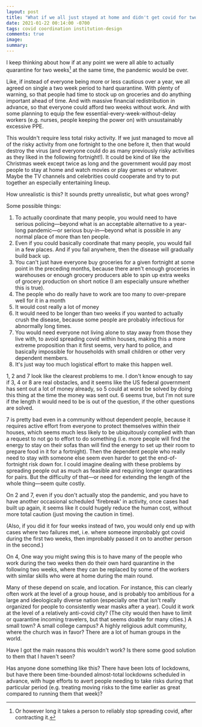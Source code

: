 ```yaml
---
layout: post
title: "What if we all just stayed at home and didn't get covid for two weeks?"
date: 2021-01-22 00:14:00 -0700
tags: covid coordination institution-design
comments: true
image:
summary:
---
```

I keep thinking about how if at any point we were all able to actually quarantine for two weeks[^1] at the same time, the pandemic would be over.

Like, if instead of everyone being more or less cautious over a year, we all agreed on single a two week period to hard quarantine. With plenty of warning, so that people had time to stock up on groceries and do anything important ahead of time. And with massive financial redistribution in advance, so that everyone could afford two weeks without work. And with some planning to equip the few essential-every-week-without-delay workers (e.g. nurses, people keeping the power on) with unsustainably excessive PPE.

This wouldn't require less total risky activity. If we just managed to move all of the risky activity from one fortnight to the one before it, then that would destroy the virus (and everyone could do as many previously risky activities as they liked in the following fortnight!). It could be kind of like the Christmas week except twice as long and the government would pay most people to stay at home and watch movies or play games or whatever. Maybe the TV channels and celebrities could cooperate and try to put together an especially entertaining lineup.

How unrealistic is this? It sounds pretty unrealistic, but what goes wrong?<!--ex-->

Some possible things:
1. To actually coordinate that many people, you would need to have serious policing&mdash;beyond what is an acceptable alternative to a year-long pandemic&mdash;or serious buy-in&mdash;beyond what is possible in any normal place of more than ten people.
2. Even if you could basically coordinate that many people, you would fail in a few places. And if you fail anywhere, then the disease will gradually build back up.
3. You can't just have everyone buy groceries for a given fortnight at some point in the preceding months, because there aren't enough groceries in warehouses or enough grocery producers able to spin up extra weeks of grocery production on short notice (I am especially unsure whether this is true).
4. The people who do really have to work are too many to over-prepare well for it in a month
5. It would cost really a lot of money
6. It would need to be longer than two weeks if you wanted to actually crush the disease, because some people are probably infectious for abnormally long times.
7. You would need everyone not living alone to stay away from those they live with, to avoid spreading covid within houses, making this a more extreme proposition than it first seems, very hard to police, and basically impossible for households with small children or other very dependent members.
8. It's just way too much logistical effort to make this happen well.

1, 2 and 7 look like the clearest problems to me. I don't know enough to say if 3, 4 or 8 are real obstacles, and it seems like the US federal government has sent out a lot of money already, so 5 could at worst be solved by doing this thing at the time the money was sent out. 6 seems true, but I'm not sure if the length it would need to be is out of the question, if the other questions are solved.

7 is pretty bad even in a community without dependent people, because it requires active effort from everyone to protect themselves within their houses, which seems much less likely to be ubiquitously complied with than a request to not go to effort to do something (i.e. more people will find the energy to stay on their sofas than will find the energy to set up their room to prepare food in it for a fortnight). Then the dependent people who really need to stay with someone else seem even harder to get the end-of-fortnight risk down for. I could imagine dealing with these problems by spreading people out as much as feasible and requiring longer quarantines for pairs. But the difficulty of that&mdash;or need for extending the length of the whole thing&mdash;seem quite costly.

On 2 and 7, even if you don't actually stop the pandemic, and you have to have another occasional scheduled 'firebreak' in activity, once cases had built up again, it seems like it could hugely reduce the human cost, without more total caution (just moving the caution in time).

(Also, if you did it for four weeks instead of two, you would only end up with cases where two failures met, i.e. where someone improbably got covid during the first two weeks, then improbably passed it on to another person in the second.)

On 4, One way you might swing this is to have many of the people who work during the two weeks then do their own hard quarantine in the following two weeks, where they can be replaced by some of the workers with similar skills who were at home during the main round.

Many of these depend on scale, and location. For instance, this can clearly often work at the level of a group house, and is probably too ambitious for a large and ideologically diverse nation (especially one that isn't really organized for people to consistently wear masks after a year). Could it work at the level of a relatively anti-covid city? (The city would then have to limit or quarantine incoming travelers, but that seems doable for many cities.) A small town? A small college campus? A highly religious adult community, where the church was in favor? There are a lot of human groups in the world.

Have I got the main reasons this wouldn't work? Is there some good solution to them that I haven't seen?

Has anyone done something like this? There have been lots of lockdowns, but have there been time-bounded almost-total lockdowns scheduled in advance, with huge efforts to avert people needing to take risks during that particular period (e.g. treating moving risks to the time earlier as great compared to running them that week)?

[^1]: Or however long it takes a person to reliably stop spreading covid, after contracting it.
